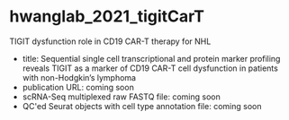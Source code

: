 # hwanglab_2021_tigitCarT
TIGIT dysfunction role in CD19 CAR-T therapy for NHL
- title: Sequential single cell transcriptional and protein marker profiling reveals TIGIT as a marker of CD19 CAR-T cell dysfunction in patients with non-Hodgkin’s lymphoma
- publication URL: coming soon
- scRNA-Seq multiplexed raw FASTQ file: coming soon
- QC'ed Seurat objects with cell type annotation file: coming soon
